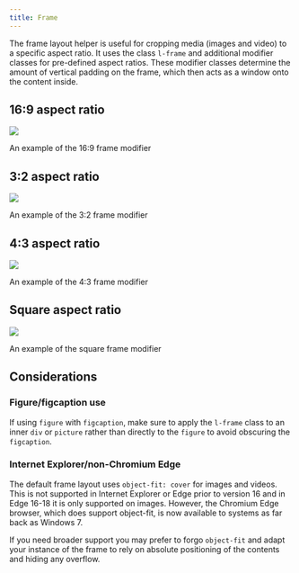 ```yaml
---
title: Frame
---
```

The frame layout helper is useful for cropping media (images and video) to a specific aspect ratio. It uses the class `l-frame` and additional modifier classes for pre-defined aspect ratios. These modifier classes determine the amount of vertical padding on the frame, which then acts as a window onto the content inside.

16:9 aspect ratio
-----------------

![](https://amplify.studio24.net/dist/images/jpg-cat-1.jpg)

An example of the 16:9 frame modifier

3:2 aspect ratio
----------------

![](https://amplify.studio24.net/dist/images/jpg-cat-1.jpg)

An example of the 3:2 frame modifier

4:3 aspect ratio
----------------

![](https://amplify.studio24.net/dist/images/jpg-cat-1.jpg)

An example of the 4:3 frame modifier

Square aspect ratio
-------------------

![](https://amplify.studio24.net/dist/images/jpg-cat-1.jpg)

An example of the square frame modifier

Considerations
--------------

### Figure/figcaption use

If using `figure` with `figcaption`, make sure to apply the `l-frame` class to an inner `div` or `picture` rather than directly to the `figure` to avoid obscuring the `figcaption`.

### Internet Explorer/non-Chromium Edge

The default frame layout uses `object-fit: cover` for images and videos. This is not supported in Internet Explorer or Edge prior to version 16 and in Edge 16-18 it is only supported on images. However, the Chromium Edge browser, which does support object-fit, is now available to systems as far back as Windows 7.

If you need broader support you may prefer to forgo `object-fit` and adapt your instance of the frame to rely on absolute positioning of the contents and hiding any overflow.